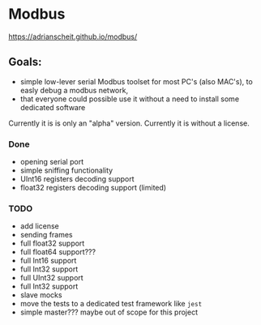 # Modbus
https://adrianscheit.github.io/modbus/
## Goals: 
- simple low-lever serial Modbus toolset for most PC's (also MAC's), to easly debug a modbus network, 
- that everyone could possible use it without a need to install some dedicated software

Currently it is is only an "alpha" version.
Currently it is without a license.

### Done
- opening serial port
- simple sniffing functionality
- UInt16 registers decoding support
- float32 registers decoding support (limited)

### TODO
- add license
- sending frames
- full float32 support
- full float64 support???
- full Int16 support
- full Int32 support
- full UInt32 support
- full Int32 support
- slave mocks
- move the tests to a dedicated test framework like `jest`
- simple master??? maybe out of scope for this project

